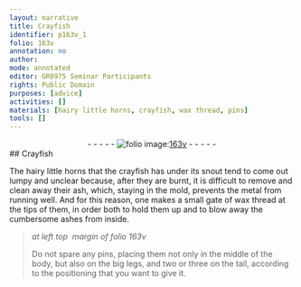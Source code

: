 ```yaml
---
layout: narrative
title: Crayfish
identifier: p163v_1
folio: 163v
annotation: no
author:
mode: annotated
editor: GR8975 Seminar Participants
rights: Public Domain
purposes: [advice]
activities: []
materials: [hairy little horns, crayfish, wax thread, pins]
tools: []
---
```


 <div class="folio" align="center">- - - - - <a href="http://gallica.bnf.fr/ark:/12148/btv1b10500001g/f332.image" target="_blank"><img src="https://cu-mkp.github.io/GR8975-edition/assets/photo-icon.png" alt="folio image: " style="display:inline-block; margin-bottom:-3px;"/>163v</a> - - - - - </div> 
## Crayfish

 
The <span class="material">hairy little horns</span> that the <span class="material">crayfish</span> has under its snout tend to come out lumpy and unclear because, after they are burnt, it is difficult to remove and clean away their ash, which, staying in the mold, prevents the metal from running well. And for this reason, one makes a small gate of <span class="material">wax thread</span> at the tips of them, in order both to hold them up and to blow away the cumbersome ashes from inside.
 
> *at left top  margin of folio 163v*
> 
> Do not spare any <span class="material">pins</span>, placing them not only in the middle of the body, but also on the big legs, and two or three on the tail, according to the positioning that you want to give it.
 